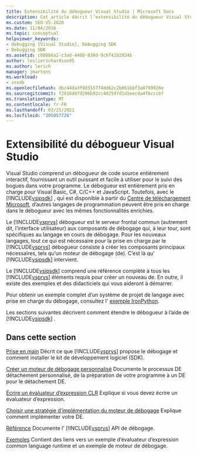 ```yaml
---
title: Extensibilité du débogueur Visual Studio | Microsoft Docs
description: Cet article décrit l’extensibilité du débogueur Visual Studio et fournit des liens vers des articles sur le débogage de Visual Studio.
ms.custom: SEO-VS-2020
ms.date: 11/04/2016
ms.topic: conceptual
helpviewer_keywords:
- debugging [Visual Studio], Debugging SDK
- Debugging SDK
ms.assetid: c088b6a2-c3ad-446b-830d-9c6f41b2934b
author: leslierichardson95
ms.author: lerich
manager: jmartens
ms.workload:
- vssdk
ms.openlocfilehash: dbc44da3f98555774dd62c2b061bbf3a0799926e
ms.sourcegitcommit: f2916d8fd296b92cc402597d1d1eecda4f6cccbf
ms.translationtype: MT
ms.contentlocale: fr-FR
ms.lasthandoff: 03/25/2021
ms.locfileid: "105057726"
---
```

# <a name="visual-studio-debugger-extensibility"></a>Extensibilité du débogueur Visual Studio
Visual Studio comprend un débogueur de code source entièrement interactif, fournissant un outil puissant et facile à utiliser pour le suivi des bogues dans votre programme. Le débogueur est entièrement pris en charge pour Visual Basic, C#, C/C++ et JavaScript. Toutefois, avec le [!INCLUDE[vsipsdk](../../extensibility/includes/vsipsdk_md.md)] , qui est disponible à partir du [Centre de téléchargement Microsoft](https://www.microsoft.com/download/details.aspx?id=21835), d’autres langages de programmation peuvent être pris en charge dans le débogueur avec les mêmes fonctionnalités enrichies.

 Le [!INCLUDE[vsprvs](../../code-quality/includes/vsprvs_md.md)] débogueur est le serveur frontal commun (autrement dit, l’interface utilisateur) aux composants de débogage qui, à leur tour, sont spécifiques au langage en cours de débogage. Pour les nouveaux langages, tout ce qui est nécessaire pour la prise en charge par le [!INCLUDE[vsprvs](../../code-quality/includes/vsprvs_md.md)] débogueur consiste à créer les composants principaux nécessaires, tels qu’un moteur de débogage (de). C’est là qu' [!INCLUDE[vsipsdk](../../extensibility/includes/vsipsdk_md.md)] intervient.

 Le [!INCLUDE[vsipsdk](../../extensibility/includes/vsipsdk_md.md)] comprend une référence complète à tous les [!INCLUDE[vsprvs](../../code-quality/includes/vsprvs_md.md)] éléments requis pour créer un nouveau de. En outre, il existe des exemples et des didacticiels qui vous aideront à démarrer.

 Pour obtenir un exemple complet d’un système de projet de langage avec prise en charge du débogage, consultez l' [exemple IronPython](https://www.microsoft.com/download/details.aspx?id=55984).

 Les sections suivantes décrivent comment étendre le débogueur à l’aide de [!INCLUDE[vsipsdk](../../extensibility/includes/vsipsdk_md.md)] .

## <a name="in-this-section"></a>Dans cette section
 [Prise en main](../../extensibility/debugger/getting-started-with-debugger-extensibility.md) Décrit ce que [!INCLUDE[vsprvs](../../code-quality/includes/vsprvs_md.md)] propose le débogage et comment installer le kit de développement logiciel (SDK).

 [Créer un moteur de débogage personnalisé](../../extensibility/debugger/creating-a-custom-debug-engine.md) Documente le processus DE détachement personnalisé, de la préparation de votre programme à un DE pour le détachement DE.

 [Écrire un évaluateur d’expression CLR](../../extensibility/debugger/writing-a-common-language-runtime-expression-evaluator.md) Explique si vous devez écrire un évaluateur d’expression.

 [Choisir une stratégie d’implémentation du moteur de débogage](../../extensibility/debugger/choosing-a-debug-engine-implementation-strategy.md) Explique comment implémenter votre DE.

 [Référence](../../extensibility/debugger/reference/reference-visual-studio-debugging-apis.md) Documente l' [!INCLUDE[vsprvs](../../code-quality/includes/vsprvs_md.md)] API de débogage.

 [Exemples](../../extensibility/debugger/visual-studio-debugging-samples.md) Contient des liens vers un exemple d’évaluateur d’expression common language runtime et un exemple de moteur de débogage.
